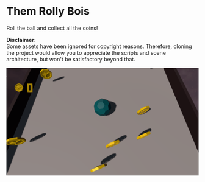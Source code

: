 # Them Rolly Bois

Roll the ball and collect all the coins!  

**Disclaimer:**  
Some assets have been ignored for copyright reasons. Therefore, cloning the project would allow you to appreciate the scripts and scene architecture, but won't be satisfactory beyond that.

![](./ingame_screenshot.png)

